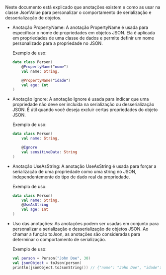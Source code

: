 Neste documento está explicado que anotações existem e como as usar na classe JsonValue para personalizar o comportamento de serialização e desserialização de objetos.

* Anotação PropertyName:
A anotação PropertyName é usada para especificar o nome de propriedades em objetos JSON. Ela é aplicada em propriedades de uma classe de dados e permite definir um nome personalizado para a propriedade no JSON.

    Exemplo de uso:

    ````kotlin
    data class Person(
        @PropertyName("nome")
        val name: String,
    
        @PropertyName("idade")
        val age: Int
    )
    ````

* Anotação Ignore:
A anotação Ignore é usada para indicar que uma propriedade não deve ser incluída na serialização ou desserialização JSON. É útil quando você deseja excluir certas propriedades do objeto JSON.

    Exemplo de uso:
    ````kotlin
    data class Person(
        val name: String,
    
        @Ignore
        val sensitiveData: String
    )
    ````

* Anotação UseAsString:
A anotação UseAsString é usada para forçar a serialização de uma propriedade como uma string no JSON, independentemente do tipo de dado real da propriedade.

    Exemplo de uso:
    
    ````kotlin
    data class Person(
        val name: String,
        @UseAsString
        val age: Int
    )
    ````

* Uso das anotações:
As anotações podem ser usadas em conjunto para personalizar a serialização e desserialização de objetos JSON. Ao chamar a função toJson, as anotações são consideradas para determinar o comportamento de serialização.

    Exemplo de uso:
    
    ````kotlin
    val person = Person("John Doe", 30)
    val jsonObject = toJson(person)
    println(jsonObject.toJsonString()) // {"nome": "John Doe", "idade": "30"}
    ````
